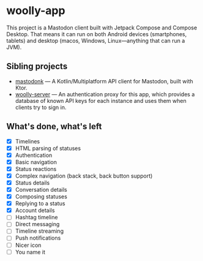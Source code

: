# woolly-app
This project is a Mastodon client built with Jetpack Compose and Compose Desktop. That means it can run on both Android devices (smartphones, tablets) and desktop (macos, Windows, Linux—anything that can run a JVM).

## Sibling projects
- [mastodonk](https://github.com/outadoc/mastodonk) — A Kotlin/Multiplatform API client for Mastodon, built with Ktor.
- [woolly-server](https://github.com/outadoc/woolly-server) — An authentication proxy for this app, which provides a database of known API keys for each instance and uses them when clients try to sign in.

## What's done, what's left

- [x] Timelines
- [x] HTML parsing of statuses
- [x] Authentication
- [x] Basic navigation
- [x] Status reactions
- [x] Complex navigation (back stack, back button support)
- [x] Status details
- [x] Conversation details
- [x] Composing statuses
- [x] Replying to a status
- [x] Account details
- [ ] Hashtag timeline
- [ ] Direct messaging
- [ ] Timeline streaming
- [ ] Push notifications
- [ ] Nicer icon
- [ ] You name it
